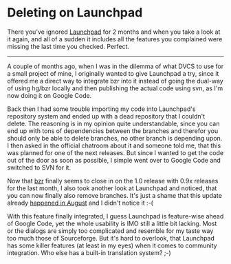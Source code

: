 # Deleting on Launchpad

There you've ignored [Launchpad](http://launchpad.net) for 2 months and when you take a look at it again, and all of a sudden it includes all the features you complained were missing the last time you checked. Perfect.

-------------------------------

A couple of months ago, when I was in the dilemma of what DVCS to use for a small project of mine, I originally wanted to give Launchpad a try, since it offered me a direct way to integrate bzr into it instead of going the dual-way of using hg/bzr locally and then publishing the actual code using svn, as I'm now doing it on Google Code.

Back then I had some trouble importing my code into Launchpad's repository system and ended up with a dead repository that I couldn't delete. The reasoning is in my opinion quite understandable, since you can end up with tons of dependencies between the branches and therefor you should only be able to delete branches, no other branch is depending upon. I then asked in the official chatroom about it and someone told me, that this was planned for one of the next releases. But since I wanted to get the code out of the door as soon as possible, I simple went over to Google Code and switched to SVN for it. 

Now that [bzr](http://bazaar-vcs.org/) finally seems to close in on the 1.0 release with 0.9x releases for the last month, I also took another look at Launchpad and noticed, that you can now finally also remove branches. It's just a shame that this update already [happened in August](http://news.launchpad.net/releases/launchpad-118-released) and I didn't notice it :-(

With this feature finally integrated, I guess Launchpad is feature-wise ahead of Google Code, yet the whole usability is IMO still a little bit lacking. Most or the dialogs are simply too complicated and resemble for my taste way too much those of Sourceforge. But it's hard to overlook, that Launchpad has some killer features (at least in my eyes) when it comes to community integration. Who else has a built-in translation system? ;-)

